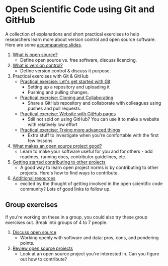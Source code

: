 
# Open Scientific Code using Git and GitHub  

A collection of explanations and short practical exercises to help researchers learn more about version control and open source software. Here are some [accompanying slides](https://docs.google.com/presentation/d/1NVV6z3DvKdICNxttSOXYy3Vl6jEY6gkZi3dWgWt6QrY/edit#slide=id.g41fb8f5587_0_50).

1. [What is open source?](01-what-is-open-source)
    - Define open source vs. free software, discuss licencing.
2. [What is version control?](02-what-is-version-control)
    - Define version control & discuss it purpose.  
3. Practical exercises with Git & GitHub
    - [Practical exercise: Let's get started with Git](practicalexercises/github/git-01-lets-get-started-with-github)
        - Setting up a repository and uploading it
        - Pushing and pulling changes.
    - [Practical exercise: Cloning and Collaborating](practicalexercises/github/git-02-cloning-and-collaborating)
        - Share a GitHub repository and collaborate with colleagues using pushes and pull requests.
    - [Practical exercise: Website with GitHub pages](practicalexercises/github/git-03-websites-with-github-pages)
        - Still not sold on using GitHub? You can use it to make a website with relatively low effort
    - [Practical exercise: Trying more advanced things](practicalexercises/github/git-04-more-advanced-things-to-think-about)
        - Extra stuff to investigate when you're comfortable with the first few lessons
4. [What makes an open source project good?](03-what-makes-an-open-source-project-good)
    - Learn to make your software useful for you and for others - add readmes, running docs, contributor guidelines, etc.
5. [Getting started contributing to other projects](04-how-to-start-contributing-to-open-source)
    - A good way to learn open project norms is by contributing to other projects. Here's how to find ways to contribute.      
6. [Additional resources](05-additional-resources)
    - excited by the thought of getting involved in the open scientific code community? Lots of good links to follow up.

## Group exercises

If you're working on these in a group, you could also try these group exercises out. Break into groups of 4 to 7 people.

1. [Discuss open source](group-activities/01-discuss-open-source)
    - Working openly with software and data: pros, cons, and pondering points.
2. [Review open source projects](group-activities/02-review-open-source-projects)
    - Look at an open source project you're interested in. Can you figure out how to contribute?
